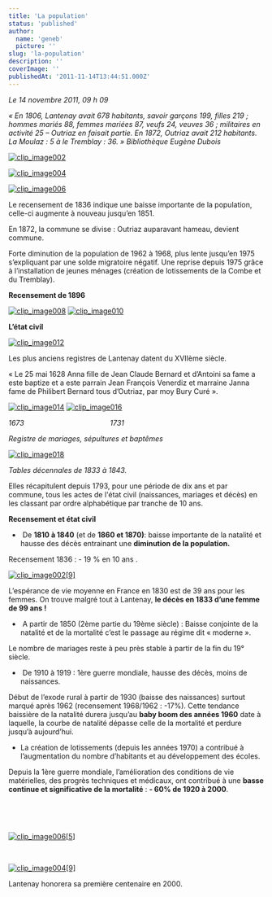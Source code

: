 ```yaml
---
title: 'La population'
status: 'published'
author:
  name: 'geneb'
  picture: ''
slug: 'la-population'
description: ''
coverImage: ''
publishedAt: '2011-11-14T13:44:51.000Z'
---
```


*Le 14 novembre 2011, 09 h 09*

*« En 1806, Lantenay avait 678 habitants, savoir garçons 199, filles 219 ; hommes mariés 88, femmes mariées 87, veufs 24, veuves 36 ; militaires en activité 25 – Outriaz en faisait partie. En 1872, Outriaz avait 212 habitants. La Moulaz : 5 à le Tremblay : 36. »* *Bibliothèque Eugène Dubois*

[![clip_image002](img/beguelins/Windows-Live-Writer/ebf28729ea9c_127E9/clip_image002_thumb.jpg "clip_image002")](img/beguelins/Windows-Live-Writer/ebf28729ea9c_127E9/clip_image002_2.jpg)

[![clip_image004](img/beguelins/Windows-Live-Writer/ebf28729ea9c_127E9/clip_image004_thumb.jpg "clip_image004")](img/beguelins/Windows-Live-Writer/ebf28729ea9c_127E9/clip_image004_2.jpg)

[![clip_image006](img/beguelins/Windows-Live-Writer/ebf28729ea9c_127E9/clip_image006_thumb.jpg "clip_image006")](img/beguelins/Windows-Live-Writer/ebf28729ea9c_127E9/clip_image006_2.jpg) 

Le recensement de 1836 indique une baisse importante de la population, celle-ci augmente à nouveau jusqu’en 1851.

En 1872, la commune se divise : Outriaz auparavant hameau, devient commune.

Forte diminution de la population de 1962 à 1968, plus lente jusqu’en 1975 s’expliquant par une solde migratoire négatif. Une reprise depuis 1975 grâce à l’installation de jeunes ménages (création de lotissements de la Combe et du Tremblay).

**Recensement de 1896**

[![clip_image008](img/beguelins/Windows-Live-Writer/ebf28729ea9c_127E9/clip_image008_thumb.jpg "clip_image008")](img/beguelins/Windows-Live-Writer/ebf28729ea9c_127E9/clip_image008_2.jpg) [![clip_image010](img/beguelins/Windows-Live-Writer/ebf28729ea9c_127E9/clip_image010_thumb.jpg "clip_image010")](img/beguelins/Windows-Live-Writer/ebf28729ea9c_127E9/clip_image010_2.jpg)

**L’état civil**

[![clip_image012](img/beguelins/Windows-Live-Writer/ebf28729ea9c_127E9/clip_image012_thumb.jpg "clip_image012")](img/beguelins/Windows-Live-Writer/ebf28729ea9c_127E9/clip_image012_2.jpg)

Les plus anciens registres de Lantenay datent du XVIIème siècle.

« Le 25 mai 1628 Anna fille de Jean Claude Bernard et d’Antoini sa fame a este baptize et a este parrain Jean François Venerdiz et marraine Janna fame de Philibert Bernard tous d’Outriaz, par moy Bury Curé ».

[![clip_image014](img/beguelins/Windows-Live-Writer/ebf28729ea9c_127E9/clip_image014_thumb.jpg "clip_image014")](img/beguelins/Windows-Live-Writer/ebf28729ea9c_127E9/clip_image014_2.jpg) [![clip_image016](img/beguelins/Windows-Live-Writer/ebf28729ea9c_127E9/clip_image016_thumb.jpg "clip_image016")](img/beguelins/Windows-Live-Writer/ebf28729ea9c_127E9/clip_image016_2.jpg)

*1673*                                           *1731*

*Registre de mariages, sépultures et baptêmes*

[![clip_image018](img/beguelins/Windows-Live-Writer/ebf28729ea9c_127E9/clip_image018_thumb.jpg "clip_image018")](img/beguelins/Windows-Live-Writer/ebf28729ea9c_127E9/clip_image018_2.jpg)

*Tables décennales de 1833 à 1843.*

Elles récapitulent depuis 1793, pour une période de dix ans et par commune, tous les actes de l'état civil (naissances, mariages et décès) en les classant par ordre alphabétique par tranche de 10 ans.

**Recensement et état civil**

-  De **1810 à 1840** (et de **1860 et 1870)**: baisse importante de la natalité et hausse des décès entrainant une **diminution de la population.**

Recensement 1836 : - 19 % en 10 ans .

[![clip_image002\[9\]](img/beguelins/Windows-Live-Writer/ebf28729ea9c_127E9/clip_image002_9__thumb.jpg "clip_image002[9]")](img/beguelins/Windows-Live-Writer/ebf28729ea9c_127E9/clip_image002_9_.jpg)

L’espérance de vie moyenne en France en 1830 est de 39 ans pour les femmes. On trouve malgré tout à Lantenay, **le décès en 1833 d’une femme de 99 ans !**

-  A partir de 1850 (2ème partie du 19ème siècle) : Baisse conjointe de la natalité et de la mortalité c’est le passage au régime dit « moderne ».

Le nombre de mariages reste à peu près stable à partir de la fin du 19° siècle.

-  De 1910 à 1919 : 1ère guerre mondiale, hausse des décès, moins de naissances.

Début de l’exode rural à partir de 1930 (baisse des naissances) surtout marqué après 1962 (recensement 1968/1962 : -17%). Cette tendance baissière de la natalité durera jusqu’au **baby boom des années 1960** date à laquelle, la courbe de natalité dépasse celle de la mortalité et perdure jusqu’à aujourd’hui.

- La création de lotissements (depuis les années 1970) a contribué à l’augmentation du nombre d’habitants et au développement des écoles.

Depuis la 1ère guerre mondiale, l’amélioration des conditions de vie matérielles, des progrès techniques et médicaux, ont contribué à une **basse continue et significative de la mortalité** : **- 60% de 1920 à 2000**.

 

 

[![clip_image006\[5\]](img/beguelins/Windows-Live-Writer/ebf28729ea9c_127E9/clip_image006_5__thumb.jpg "clip_image006[5]")](img/beguelins/Windows-Live-Writer/ebf28729ea9c_127E9/clip_image006_5_.jpg)

 

[![clip_image004\[9\]](img/beguelins/Windows-Live-Writer/ebf28729ea9c_127E9/clip_image004_9__thumb.jpg "clip_image004[9]")](img/beguelins/Windows-Live-Writer/ebf28729ea9c_127E9/clip_image004_9_.jpg)

Lantenay honorera sa première centenaire en 2000.
